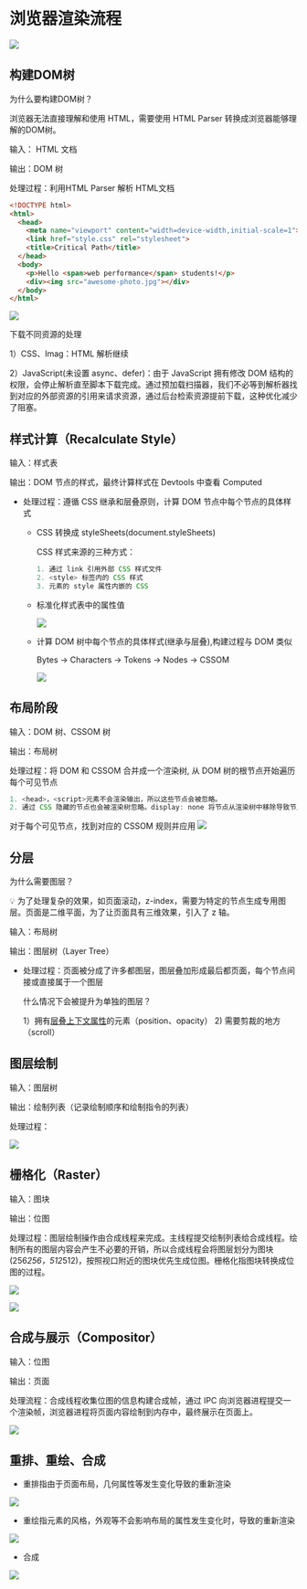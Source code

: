 # 浏览器渲染流程

![](../assets/browser/render/Untitled.png)

## 构建DOM树

为什么要构建DOM树？

<aside>
浏览器无法直接理解和使用 HTML，需要使用 HTML Parser 转换成浏览器能够理解的DOM树。

</aside>

输入： HTML 文档

输出：DOM 树

处理过程：利用HTML Parser 解析 HTML文档

```html
<!DOCTYPE html>
<html>
  <head>
    <meta name="viewport" content="width=device-width,initial-scale=1">
    <link href="style.css" rel="stylesheet">
    <title>Critical Path</title>
  </head>
  <body>
    <p>Hello <span>web performance</span> students!</p>
    <div><img src="awesome-photo.jpg"></div>
  </body>
</html>
```

![](../assets/browser/render/Untitled1.png)

下载不同资源的处理

1）CSS、Imag：HTML 解析继续

2）JavaScript(未设置 async、defer)：由于  JavaScript 拥有修改 DOM 结构的权限，会停止解析直至脚本下载完成。通过预加载扫描器，我们不必等到解析器找到对应的外部资源的引用来请求资源，通过后台检索资源提前下载，这种优化减少了阻塞。

## 样式计算（Recalculate Style）

输入：样式表

输出：DOM 节点的样式，最终计算样式在 Devtools 中查看 Computed

- 处理过程：遵循 CSS 继承和层叠原则，计算 DOM 节点中每个节点的具体样式
    - CSS 转换成 styleSheets(document.styleSheets)
        
        CSS 样式来源的三种方式：
        ```jsx
        1. 通过 link 引用外部 CSS 样式文件
        2. <style> 标签内的 CSS 样式
        3. 元素的 style 属性内嵌的 CSS
        ```
    - 标准化样式表中的属性值
        
        ![](../assets/browser/render/Untitled2.png)
        
    - 计算 DOM 树中每个节点的具体样式(继承与层叠),构建过程与 DOM 类似
        
        Bytes → Characters → Tokens → Nodes → CSSOM
        
        ![](../assets/browser/render/Untitled3.png)
        

## 布局阶段

输入：DOM 树、CSSOM 树

输出：布局树

处理过程：将 DOM 和 CSSOM 合并成一个渲染树, 从 DOM 树的根节点开始遍历每个可见节点
```jsx
1. <head>，<script>元素不会渲染输出，所以这些节点会被忽略。
2. 通过 CSS 隐藏的节点也会被渲染树忽略。display: none 将节点从渲染树中移除导致节点不可见；visibility: hidden 节点仍占据布局空间，将节点渲染成空框让节点不可见。
```
对于每个可见节点，找到对应的 CSSOM 规则并应用
![](../assets/browser/render/Untitled4.png)
    

## 分层

为什么需要图层？

<aside>
💡 为了处理复杂的效果，如页面滚动，z-index，需要为特定的节点生成专用图层。页面是二维平面，为了让页面具有三维效果，引入了 z 轴。

</aside>

输入：布局树

输出：图层树（Layer Tree）

- 处理过程：页面被分成了许多都图层，图层叠加形成最后都页面，每个节点间接或直接属于一个图层
    
    什么情况下会被提升为单独的图层？

    1）拥有[层叠上下文属性](https://developer.mozilla.org/zh-CN/docs/Web/CSS/CSS_Positioning/Understanding_z_index/The_stacking_context)的元素（position、opacity）
    2) 需要剪裁的地方（scroll）
    

## 图层绘制

输入：图层树

输出：绘制列表（记录绘制顺序和绘制指令的列表）

处理过程：

![](../assets/browser/render/Untitled5.png)

## 栅格化（Raster）

输入：图块

输出：位图

处理过程：图层绘制操作由合成线程来完成。主线程提交绘制列表给合成线程。绘制所有的图层内容会产生不必要的开销，所以合成线程会将图层划分为图块(256*256，512*512)，按照视口附近的图块优先生成位图。栅格化指图块转换成位图的过程。

![](../assets/browser/render/Untitled6.png)

![](../assets/browser/render/Untitled7.png)

## 合成与展示（Compositor）

输入：位图

输出：页面

处理流程：合成线程收集位图的信息构建合成帧，通过 IPC 向浏览器进程提交一个渲染帧，浏览器进程将页面内容绘制到内存中，最终展示在页面上。

![](../assets/browser/render/Untitled8.png)

## 重排、重绘、合成

- 重排指由于页面布局，几何属性等发生变化导致的重新渲染

![](../assets/browser/render/Untitled9.png)

- 重绘指元素的风格，外观等不会影响布局的属性发生变化时，导致的重新渲染

![](../assets/browser/render/Untitled10.png)

- 合成

![](../assets/browser/render/Untitled11.png)